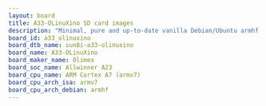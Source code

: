 ```yaml
---
layout: board
title: A33-OLinuXino SD card images
description: "Minimal, pure and up-to-date vanilla Debian/Ubuntu armhf SD card images for A33-OLinuXino by Olimex, SoC: Allwinner A23, CPU ISA: armv7"
board_id: a33_olinuxino
board_dtb_name: sun8i-a33-olinuxino
board_name: A33-OLinuXino
board_maker_name: Olimex
board_soc_name: Allwinner A23
board_cpu_name: ARM Cortex A7 (armv7)
board_cpu_arch_isa: armv7
board_cpu_arch_debian: armhf
---
```


